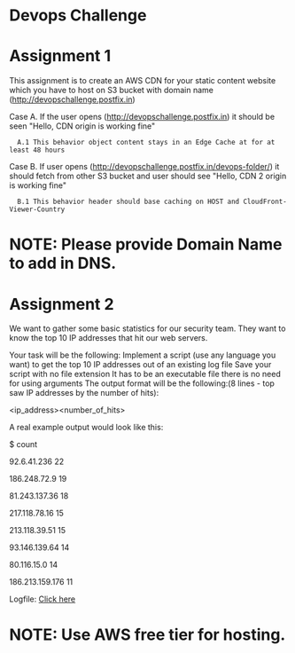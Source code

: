 # Devops Challenge

# Assignment 1

This assignment is to create an AWS CDN for your static content website which you have to host on S3 bucket with domain name (http://devopschallenge.postfix.in)

Case A. If the user opens (http://devopschallenge.postfix.in) it should be seen "Hello, CDN origin is working fine"

      A.1 This behavior object content stays in an Edge Cache at for at least 48 hours

Case B. If user opens (http://devopschallenge.postfix.in/devops-folder/) it should fetch from other S3 bucket and user should see "Hello, CDN 2 origin is working fine"

      B.1 This behavior header should base caching on HOST and CloudFront-Viewer-Country

# NOTE: Please provide Domain Name to add in DNS.

# Assignment 2

We want to gather some basic statistics for our security team. They want to know the top 10 IP addresses that hit our web servers.

Your task will be the following:
Implement a script (use any language you want) to get the top 10 IP addresses out of an existing log file
Save your script with no file extension
It has to be an executable file
there is no need for using arguments
The output format will be the following:(8 lines - top saw IP addresses by the number of hits):

<ip_address><space><number_of_hits>

A real example output would look like this:

$ count

92.6.41.236 22

186.248.72.9 19

81.243.137.36 18

217.118.78.16 15

213.118.39.51 15

93.146.139.64 14

80.116.15.0 14

186.213.159.176 11

Logfile: [Click here](https://github.com/bluestacks/dev-ops-challenge/blob/master/logfile)

# NOTE: Use AWS free tier for hosting.


